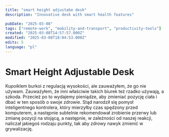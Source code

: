 ```yaml
---
title: "smart height adjustabe desk"
description: "Innovative desk with smart health features"

pubDate: "2025-03-08"
tags: ["remote-work", "mobility-and-transport", "productivity-tools"]
created: "2025-03-08T14:57:57.000Z"
modified: "2025-03-08T18:04:53.000Z"
edits: 5
language: "pl"
---
```


# Smart Height Adjustable Desk

Kupoiklem burkoi z regulacją wysokości, ale zauważyłem, że go nie używam. Zauważyłem, że inni właściwie takich biurek też rzadko używają, a szkoda. Przecież po to wydajemy pieniądze, aby zmieniać pozycję ciała i dbać w ten sposób o swoje zdrowie. Stąd narodził się pomysł inteligentnego kontrolera, który mierzyłby czas spędzony przed komputerem, a następnie subtelnie rekomendował zrobienie przerwy lub zmianę pozycji na stojącą, a następnie, w zależności od naszej reakcji, naliczał jakiegoś rodzaju punkty, tak aby zdrowy nawyk zmienić w grywalizację.